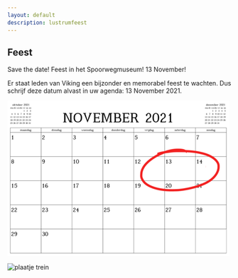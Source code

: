 ```yaml
---
layout: default
description: lustrumfeest
---
```


## Feest

Save the date! Feest in het Spoorwegmuseum! 13 November!

Er staat leden van Viking een bijzonder en memorabel feest te wachten. Dus schrijf deze datum alvast in uw agenda: 13 November 2021. 

![plaatje 13november](13november.png)

![plaatje trein](https://www.spoorwegmuseum.nl/content/uploads/2019/12/SS-13-Bril-6-1920x1080-1-480x220.jpg)


